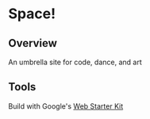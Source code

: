 # Space!

## Overview
An umbrella site for code, dance, and art

## Tools
Build with Google's [Web Starter Kit](https://github.com/google/web-starter-kit/blob/master/app/basic.html)

